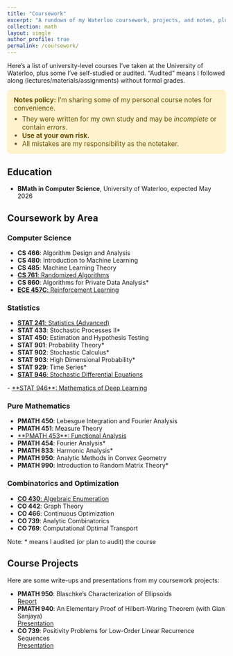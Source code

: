 ```yaml
---
title: "Coursework"
excerpt: "A rundown of my Waterloo coursework, projects, and notes, plus highlights from self-study and reading groups (notes coming soon!)"
collection: math
layout: single
author_profile: true
permalink: /coursework/
---
```

<style>
  .notes-disclaimer {
    background: #fff3cd;
    color: #664d03;
    border: 1px solid #ffe69c;
    border-radius: 8px;
    padding: 12px 14px;
    margin: 10px 0 18px;
    font-size: .95rem;
  }
  .notes-disclaimer ul { margin: .4rem 0 0; padding-left: 1.2rem; }
  .course-area { margin-top: 1.25rem; }
  .course-area h3 { border-bottom: 1px solid #e5e5e5; padding-bottom: .25rem; }
  .course-list { list-style: none; padding-left: 0; margin: .6rem 0; }
  .course-list li { margin: .35rem 0; }
  .badge {
    display: inline-block; font-size: .78rem; padding: .08rem .45rem; border-radius: 6px;
    border: 1px solid #e5e5e5; background: #fafafa; margin-left: .35rem;
  }
  .badge.warn { background: #fdecea; border-color: #facdcd; }
  .course-meta { color: #666; font-size: .9rem; margin-left: .35rem; }
  .course-links a { margin-left: .5rem; font-size: .95rem; }
</style>

<p>Here’s a list of university-level courses I’ve taken at the University of Waterloo, plus some I’ve self-studied or audited. “Audited” means I followed along (lectures/materials/assignments) without formal grades.</p>

<div class="notes-disclaimer" role="note" aria-label="Notes disclaimer">
  <strong>Notes policy:</strong> I’m sharing some of my personal course notes for convenience.
  <ul>
    <li>They were written for my own study and may be <em>incomplete</em> or contain <em>errors</em>.</li>
    <li><strong>Use at your own risk.</strong></li>
    <li>All mistakes are my responsibility as the notetaker.</li>
  </ul>
</div>

## Education
- **BMath in Computer Science**, University of Waterloo, expected May 2026

## Coursework by Area

### Computer Science
- **CS 466**: Algorithm Design and Analysis
- **CS 480**: Introduction to Machine Learning
- **CS 485**: Machine Learning Theory
- <a href="https://drive.google.com/file/d/1qfiRDIMrt4PmceB0Rn-p3fGIPTVIYiwi/view?usp=sharing" target="_blank" rel="noopener">**CS 761**: Randomized Algorithms</a>
- **CS 860**: Algorithms for Private Data Analysis*
- <a href="https://drive.google.com/file/d/15lCdpXkI9D_0NTjtzcAKLdZ306P_3NHA/view?usp=sharing" target="_blank" rel="noopener">**ECE 457C**: Reinforcement Learning</a>

### Statistics
- <a href="https://drive.google.com/file/d/1ROvlnHtmxpeXTaQ-ePRB8JqkeT_OiOaX/view?usp=sharing" target="_blank" rel="noopener">**STAT 241**: Statistics (Advanced)</a>
- **STAT 433**: Stochastic Processes II*
- **STAT 450**: Estimation and Hypothesis Testing
- **STAT 901**: Probability Theory*
- **STAT 902**: Stochastic Calculus*
- **STAT 903**: High Dimensional Probability*
- **STAT 929**: Time Series*
- <a href="https://drive.google.com/file/d/1byBMPzK-WPDR5K9_aY34E8quzH_VA8OM/view?usp=sharing" target="_blank" rel="noopener">**STAT 946**: Stochastic Differential Equations
</a>
- <a href="https://drive.google.com/file/d/1XQ6p74qSDTzok6KqWSx-Fs4LjwmpIWBo/view?usp=sharing" target="_blank" rel="noopener">
      **STAT 946**: Mathematics of Deep Learning
    </a>

### Pure Mathematics
- **PMATH 450**: Lebesgue Integration and Fourier Analysis
- **PMATH 451**: Measure Theory
- <a href="https://drive.google.com/file/d/1G20jdE5w3cux-DI8wB0lRQIcfboGS_H-/view?usp=sharing" target="_blank" rel="noopener">
      **PMATH 453**: Functional Analysis
  </a>
- **PMATH 454**: Fourier Analysis*
- **PMATH 833**: Harmonic Analysis*
- **PMATH 950**: Analytic Methods in Convex Geometry
- **PMATH 990**: Introduction to Random Matrix Theory*

### Combinatorics and Optimization
- <a href="https://drive.google.com/file/d/1DRmlWNS4UNm_ZhvI-R_8NiOnrPjGTsvA/view?usp=sharing" target="_blank" rel="noopener">**CO 430**: Algebraic Enumeration</a>
- **CO 442**: Graph Theory
- **CO 466**: Continuous Optimization
- **CO 739**: Analytic Combinatorics
- **CO 769**: Computational Optimal Transport

Note: * means I audited (or plan to audit) the course

## Course Projects
Here are some write-ups and presentations from my coursework projects:
- **PMATH 950**: Blaschke’s Characterization of Ellipsoids  
  [Report](https://drive.google.com/file/d/1lT7Sn_ajpEU0s6u0DcaZcBV-U3punam7/view?usp=sharing)  
- **PMATH 940**: An Elementary Proof of Hilbert-Waring Theorem (with Gian Sanjaya)  
  [Presentation](https://drive.google.com/file/d/1OxHT3qGNV2r2JPdPgGciPfTj19qyKXAz/view?usp=sharing)  
- **CO 739**: Positivity Problems for Low-Order Linear Recurrence Sequences  
  [Presentation](https://drive.google.com/file/d/1wcr_VbX-yTmItB15cGlWZVlE2EI9yngB/view?usp=sharing)